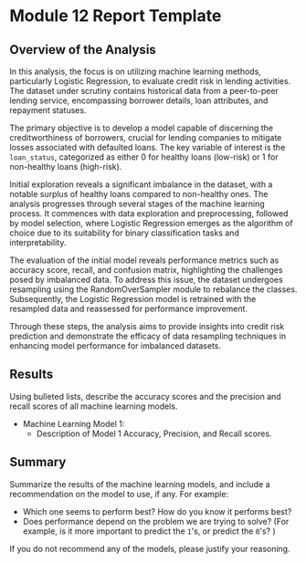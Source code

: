 # Module 12 Report Template

## Overview of the Analysis

In this analysis, the focus is on utilizing machine learning methods, particularly Logistic Regression, to evaluate credit risk in lending activities. The dataset under scrutiny contains historical data from a peer-to-peer lending service, encompassing borrower details, loan attributes, and repayment statuses. 

The primary objective is to develop a model capable of discerning the creditworthiness of borrowers, crucial for lending companies to mitigate losses associated with defaulted loans. The key variable of interest is the `loan_status`, categorized as either 0 for healthy loans (low-risk) or 1 for non-healthy loans (high-risk). 

Initial exploration reveals a significant imbalance in the dataset, with a notable surplus of healthy loans compared to non-healthy ones. The analysis progresses through several stages of the machine learning process. It commences with data exploration and preprocessing, followed by model selection, where Logistic Regression emerges as the algorithm of choice due to its suitability for binary classification tasks and interpretability. 

The evaluation of the initial model reveals performance metrics such as accuracy score, recall, and confusion matrix, highlighting the challenges posed by imbalanced data. To address this issue, the dataset undergoes resampling using the RandomOverSampler module to rebalance the classes. Subsequently, the Logistic Regression model is retrained with the resampled data and reassessed for performance improvement. 

Through these steps, the analysis aims to provide insights into credit risk prediction and demonstrate the efficacy of data resampling techniques in enhancing model performance for imbalanced datasets.

## Results

Using bulleted lists, describe the accuracy scores and the precision and recall scores of all machine learning models.

* Machine Learning Model 1:
    * Description of Model 1 Accuracy, Precision, and Recall scores.

## Summary

Summarize the results of the machine learning models, and include a recommendation on the model to use, if any. For example:

* Which one seems to perform best? How do you know it performs best?
* Does performance depend on the problem we are trying to solve? (For example, is it more important to predict the `1`'s, or predict the `0`'s? )

If you do not recommend any of the models, please justify your reasoning.
